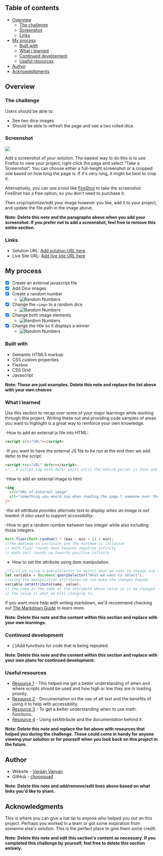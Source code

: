 ## Table of contents

- [Overview](#overview)
  - [The challenge](#the-challenge)
  - [Screenshot](#screenshot)
  - [Links](#links)
- [My process](#my-process)
  - [Built with](#built-with)
  - [What I learned](#what-i-learned)
  - [Continued development](#continued-development)
  - [Useful resources](#useful-resources)
- [Author](#author)
- [Acknowledgments](#acknowledgments)

## Overview

### The challenge

Users should be able to:

- See two dice images
- Should be able to refresh the page and see a two rolled dice.

### Screenshot

![](./screenshot.jpg)

Add a screenshot of your solution. The easiest way to do this is to use Firefox to view your project, right-click the page and select "Take a Screenshot". You can choose either a full-height screenshot or a cropped one based on how long the page is. If it's very long, it might be best to crop it.

Alternatively, you can use a tool like [FireShot](https://getfireshot.com/) to take the screenshot. FireShot has a free option, so you don't need to purchase it.

Then crop/optimize/edit your image however you like, add it to your project, and update the file path in the image above.

**Note: Delete this note and the paragraphs above when you add your screenshot. If you prefer not to add a screenshot, feel free to remove this entire section.**

### Links

- Solution URL: [Add solution URL here](https://your-solution-url.com)
- Live Site URL: [Add live site URL here](https://your-live-site-url.com)

## My process

- [x] Create an external javascript file
- [x] Add Dice images
- [x] Create a random number
  - ![Random Numbers](/images/randomNumber.PNG)
- [x] Change the `<img>` to a random dice
  - ![Random Numbers](/images/p1ImgChange.PNG)
- [x] Change both image elements
  - ![Random Numbers](/images/p2ImgChange.PNG)
- [x] Change the title so it displays a winner
  - ![Random Numbers](/images/determiningWinner.PNG)

### Built with

- Semantic HTML5 markup
- CSS custom properties
- Flexbox
- CSS Grid
- Javascript

**Note: These are just examples. Delete this note and replace the list above with your own choices**

### What I learned

Use this section to recap over some of your major learnings while working through this project. Writing these out and providing code samples of areas you want to highlight is a great way to reinforce your own knowledge.

-How to add an external js file into HTML:

```html
<script src="URL"></script>
```

-If you want to have the external JS file to be run at the end then we add defer to the script:

```html
<script src="URL" defer></script>
<!-- A script tag with defer waits until the entire parser is done and then runs all scripts marked with defer in the order they are encountered. -->
```

-How to add an external image to html

```html
<img
  src="URL of external image"
  alt="something you would say when reading the page t someone over the phone"
/>
```

-_the alt attribute provides alternate text to display when an image is not loaded. It also used to support accessibility_.

-How to get a random number between two integer while also including those integers.

```js
Math.floor(Math.random() * (max - min + 1) + min);
//The maximum is inclusive and the minimum is inclusive
// math.floor rounds down towards negative infinity
// math.ceil rounds up towards positive infinity
```

- How to set the attribute using dom manipulation

```js
//first we using a querySelector to select what we want to change and set it into a variable
let variable = document.querySelector("What we want to select");
//using the manipulation attributes we can make the changes happen
variable.setAttribute(name, value);
// the name is the name of the attribute whose value is it be changed
// the value is what we will changing to.
```

If you want more help with writing markdown, we'd recommend checking out [The Markdown Guide](https://www.markdownguide.org/) to learn more.

**Note: Delete this note and the content within this section and replace with your own learnings.**

### Continued development

- [ ]Add functions for code that is being repeated.

**Note: Delete this note and the content within this section and replace with your own plans for continued development.**

### Useful resources

- [Resource 1](https://stackoverflow.com/questions/8996852/load-and-execute-order-of-scripts) - This helped me get a better understanding of when and where scripts should be used and how high or low they are in loading priority.
- [Resource 2](https://developer.mozilla.org/en-US/docs/Web/API/HTMLImageElement/alt) - Documentation on the use of alt text and the benefits of using it to help with accessibility.
- [Resource 3](https://stackoverflow.com/questions/14/difference-between-math-floor-and-math-truncate) - To get a better understanding when to use math. functions.
- [Resource 4](https://developer.mozilla.org/en-US/docs/Web/API/Element/setAttribute) - Using setAttribute and the documentation behind it.

**Note: Delete this note and replace the list above with resources that helped you during the challenge. These could come in handy for anyone viewing your solution or for yourself when you look back on this project in the future.**

## Author

- Website - [Vardan Vanyan](https://www.your-site.com)
- GitHub - [chopsquad](https://github.com/chopsquad)

**Note: Delete this note and add/remove/edit lines above based on what links you'd like to share.**

## Acknowledgments

This is where you can give a hat tip to anyone who helped you out on this project. Perhaps you worked in a team or got some inspiration from someone else's solution. This is the perfect place to give them some credit.

**Note: Delete this note and edit this section's content as necessary. If you completed this challenge by yourself, feel free to delete this section entirely.**
